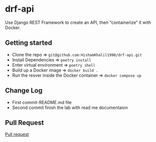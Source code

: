# drf-api
Use Django REST Framework to create an API, then “containerize” it with Docker.
## Getting started
* Clone the repo => `git@github.com:HishamKhalil1990/drf-api.git`
* Install Dependencies => `poetry install`
* Enter virtual environment => `poetry shell`
* Build up a Docker image => `docker build .`
* Run the resver inside the Docker container => `docker compose up`
## Change Log
* First commit-README.md file
* Second commit finish the lab with read me documentaion
## Pull Request
[Pull request](https://github.com/HishamKhalil1990/drf-api/pull/1)